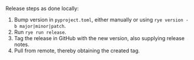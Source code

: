 Release steps as done locally:

1. Bump version in `pyproject.toml`, either manually or using `rye version -b major|minor|patch`.
2. Run `rye run release`.
3. Tag the release in GitHub with the new version, also supplying release notes.
4. Pull from remote, thereby obtaining the created tag.